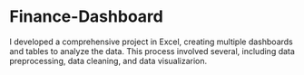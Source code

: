 # Finance-Dashboard
I developed a comprehensive project in Excel, creating multiple dashboards and tables to analyze the data. This process involved several, including data preprocessing, data cleaning, and data visualizarion.
